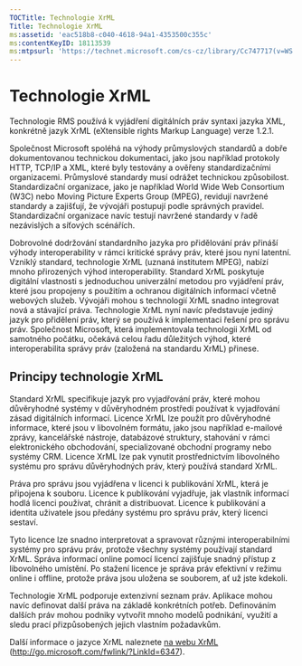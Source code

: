 ```yaml
---
TOCTitle: Technologie XrML
Title: Technologie XrML
ms:assetid: 'eac518b8-c040-4618-94a1-4353500c355c'
ms:contentKeyID: 18113539
ms:mtpsurl: 'https://technet.microsoft.com/cs-cz/library/Cc747717(v=WS.10)'
---
```


Technologie XrML
================

Technologie RMS používá k vyjádření digitálních práv syntaxi jazyka XML, konkrétně jazyk XrML (eXtensible rights Markup Language) verze 1.2.1.

Společnost Microsoft spoléhá na výhody průmyslových standardů a dobře dokumentovanou technickou dokumentaci, jako jsou například protokoly HTTP, TCP/IP a XML, které byly testovány a ověřeny standardizačními organizacemi. Průmyslové standardy musí odrážet technickou způsobilost. Standardizační organizace, jako je například World Wide Web Consortium (W3C) nebo Moving Picture Experts Group (MPEG), revidují navržené standardy a zajišťují, že vývojáři postupují podle správných pravidel. Standardizační organizace navíc testují navržené standardy v řadě nezávislých a síťových scénářích.

Dobrovolné dodržování standardního jazyka pro přidělování práv přináší výhody interoperability v rámci kritické správy práv, které jsou nyní latentní. Vzniklý standard, technologie XrML (uznaná institutem MPEG), nabízí mnoho přirozených výhod interoperability. Standard XrML poskytuje digitální vlastnosti s jednoduchou univerzální metodou pro vyjádření práv, které jsou propojeny s použitím a ochranou digitálních informací včetně webových služeb. Vývojáři mohou s technologií XrML snadno integrovat nová a stávající práva. Technologie XrML nyní navíc představuje jediný jazyk pro přidělení práv, který se používá k implementaci řešení pro správu práv. Společnost Microsoft, která implementovala technologii XrML od samotného počátku, očekává celou řadu důležitých výhod, které interoperabilita správy práv (založená na standardu XrML) přinese.

Principy technologie XrML
-------------------------

Standard XrML specifikuje jazyk pro vyjadřování práv, které mohou důvěryhodné systémy v důvěryhodném prostředí používat k vyjadřování zásad digitálních informací. Licence XrML lze použít pro důvěryhodné informace, které jsou v libovolném formátu, jako jsou například e-mailové zprávy, kancelářské nástroje, databázové struktury, stahování v rámci elektronického obchodování, specializované obchodní programy nebo systémy CRM. Licence XrML lze pak vynutit prostřednictvím libovolného systému pro správu důvěryhodných práv, který používá standard XrML.

Práva pro správu jsou vyjádřena v licenci k publikování XrML, která je připojena k souboru. Licence k publikování vyjadřuje, jak vlastník informací hodlá licenci používat, chránit a distribuovat. Licence k publikování a identita uživatele jsou předány systému pro správu práv, který licenci sestaví.

Tyto licence lze snadno interpretovat a spravovat různými interoperabilními systémy pro správu práv, protože všechny systémy používají standard XrML. Správa informací online pomocí licencí zajišťuje snadný přístup z libovolného umístění. Po stažení licence je správa práv efektivní v režimu online i offline, protože práva jsou uložena se souborem, ať už jste kdekoli.

Technologie XrML podporuje extenzivní seznam práv. Aplikace mohou navíc definovat další práva na základě konkrétních potřeb. Definováním dalších práv mohou podniky vytvořit mnoho modelů podnikání, využití a sledu prací přizpůsobených jejich vlastním požadavkům.

Další informace o jazyce XrML naleznete [na webu XrML](http://go.microsoft.com/fwlink/?linkid=6347) (http://go.microsoft.com/fwlink/?LinkId=6347).
